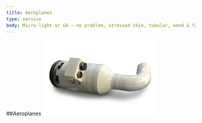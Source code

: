 ```yaml
---
title: Aeroplanes
type: service
body: Micro-light or GA – no problem, stressed skin, tubular, wood & fabric, composite, no matter what type you own, Private or Air transport operations, we can help you. 
---
```


##Aeroplanes
![AC Generator](./AC-Generator.png)